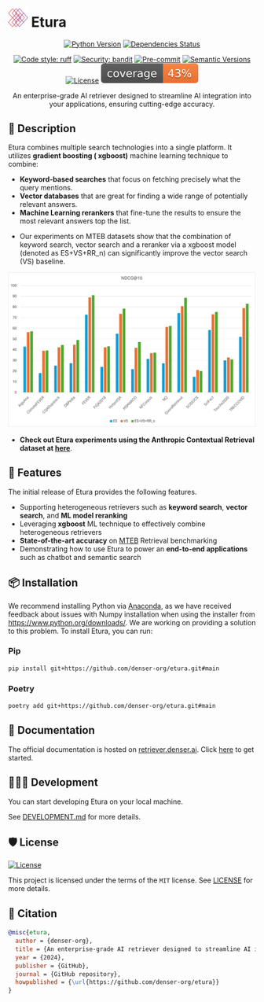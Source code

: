 # <img src="assets/images/logo.png" alt="LumiCrown logo" width="40"/> Etura

<div align="center">

<!-- [![Build status](https://github.com/denser-org/etura/workflows/build/badge.svg?branch=main&event=push)](https://github.com/denser-org/etura/actions?query=workflow%3Abuild) -->

[![Python Version](https://img.shields.io/pypi/pyversions/etura.svg)](https://pypi.org/project/etura/)
[![Dependencies Status](https://img.shields.io/badge/dependencies-up%20to%20date-brightgreen.svg)](https://github.com/denser-org/etura/pulls?utf8=%E2%9C%93&q=is%3Apr%20author%3Aapp%2Fdependabot)

[![Code style: ruff](https://img.shields.io/badge/code%20style-black-000000.svg)](https://github.com/astral-sh/ruff)
[![Security: bandit](https://img.shields.io/badge/security-bandit-green.svg)](https://github.com/PyCQA/bandit)
[![Pre-commit](https://img.shields.io/badge/pre--commit-enabled-brightgreen?logo=pre-commit&logoColor=white)](https://github.com/denser-org/etura/blob/main/.pre-commit-config.yaml)
[![Semantic Versions](https://img.shields.io/badge/%20%20%F0%9F%93%A6%F0%9F%9A%80-semantic--versions-e10079.svg)](https://github.com/denser-org/etura/releases)
[![License](https://img.shields.io/github/license/denser-org/etura)](https://github.com/denser-org/etura/blob/main/LICENSE)
![Coverage Report](assets/images/coverage.svg)

An enterprise-grade AI retriever designed to streamline AI integration into your applications, ensuring cutting-edge accuracy.

</div>

## 📝 Description

Etura combines multiple search technologies into a single platform. It utilizes **gradient boosting (
xgboost)** machine learning technique to combine:

- **Keyword-based searches** that focus on fetching precisely what the query mentions.
- **Vector databases** that are great for finding a wide range of potentially relevant answers.
- **Machine Learning rerankers** that fine-tune the results to ensure the most relevant answers top the list.

* Our experiments on MTEB datasets show that the combination of keyword search, vector search and a reranker via a xgboost model (denoted as ES+VS+RR_n) can significantly improve the vector search (VS) baseline.

![mteb_ndcg_plot](mteb_ndcg_plot.png)

* **Check out Etura experiments using the Anthropic Contextual Retrieval dataset at [here](https://github.com/denser-org/etura/tree/main/experiments/data/contextual-embeddings)**.
## 🚀 Features

The initial release of Etura provides the following features.

- Supporting heterogeneous retrievers such as **keyword search**, **vector search**, and **ML model reranking**
- Leveraging **xgboost** ML technique to effectively combine heterogeneous retrievers
- **State-of-the-art accuracy** on [MTEB](https://github.com/embeddings-benchmark/mteb) Retrieval benchmarking
- Demonstrating how to use Etura to power an **end-to-end applications** such as chatbot and semantic search

## 📦 Installation

We recommend installing Python via [Anaconda](https://www.anaconda.com/download), as we have received feedback about issues with Numpy installation when using the installer from https://www.python.org/downloads/. We are working on providing a solution to this problem. To install Etura, you can run:

### Pip

```bash
pip install git+https://github.com/denser-org/etura.git#main
```

### Poetry

```bash
poetry add git+https://github.com/denser-org/etura.git#main
```

## 📃 Documentation

The official documentation is hosted on [retriever.denser.ai](https://retriever.denser.ai).
Click [here](https://retriever.denser.ai/docs/quick-start) to get started.

## 👨🏼‍💻 Development

You can start developing Etura on your local machine.

See [DEVELOPMENT.md](DEVELOPMENT.md) for more details.

## 🛡 License

[![License](https://img.shields.io/github/license/denser-org/etura)](https://github.com/denser-org/etura/blob/main/LICENSE)

This project is licensed under the terms of the `MIT` license.
See [LICENSE](https://github.com/denser-org/etura/blob/main/LICENSE) for more details.

## 📃 Citation

```bibtex
@misc{etura,
  author = {denser-org},
  title = {An enterprise-grade AI retriever designed to streamline AI integration into your applications, ensuring cutting-edge accuracy.},
  year = {2024},
  publisher = {GitHub},
  journal = {GitHub repository},
  howpublished = {\url{https://github.com/denser-org/etura}}
}
```
